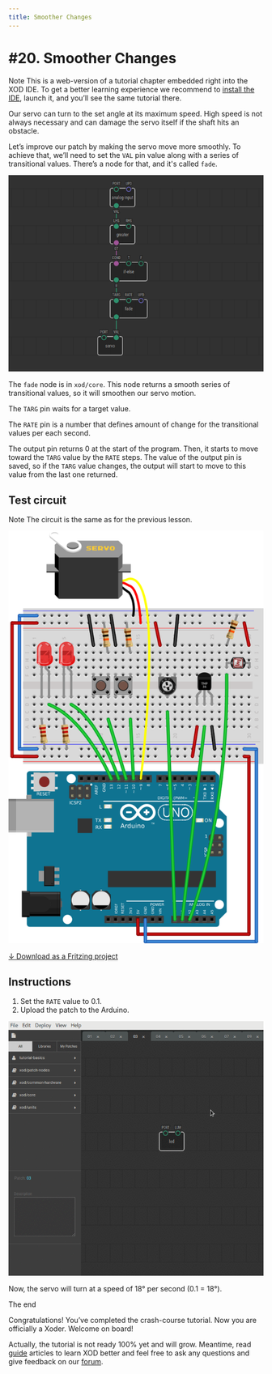 ```yaml
---
title: Smoother Changes
---
```


# #20. Smoother Changes

<div class="ui segment">
<span class="ui ribbon label">Note</span>
This is a web-version of a tutorial chapter embedded right into the XOD IDE.
To get a better learning experience we recommend to
<a href="../install/">install the IDE</a>, launch it, and you’ll see the
same tutorial there.
</div>

Our servo can turn to the set angle at its maximum speed. High speed is not
always necessary and can damage the servo itself if the shaft hits an obstacle.

Let’s improve our patch by making the servo move more smoothly. To achieve
that, we’ll need to set the `VAL` pin value along with a series of transitional
values. There’s a node for that, and it's called `fade`.

![Patch](./patch.png)

The `fade` node is in `xod/core`. This node returns a smooth series of
transitional values, so it will smoothen our servo motion.

The `TARG` pin waits for a target value.

The `RATE` pin is a number that defines amount of change for the transitional
values per each second.

The output pin returns 0 at the start of the program. Then, it starts to move
toward the `TARG` value by the `RATE` steps. The value of the output pin is
saved, so if the `TARG` value changes, the output will start to move to this
value from the last one returned.

## Test circuit

<div class="ui segment">
<span class="ui ribbon label">Note</span>
The circuit is the same as for the previous lesson.
</div>

![Circuit](./circuit.fz.png)

[↓ Download as a Fritzing project](./circuit.fzz)

## Instructions

1. Set the `RATE` value to 0.1.
2. Upload the patch to the Arduino.

![Screencast](./screencast.gif)

Now, the servo will turn at a speed of 18° per second (0.1 = 18°).

<div class="ui segment">
<span class="ui ribbon label">The end</span>
<p>
Congratulations! You’ve completed the crash-course tutorial. Now you are
officially a Xoder. Welcome on board!
</p>
<p>
Actually, the tutorial is not ready 100% yet and will grow.  Meantime, read <a
href="/docs/guide/">guide</a> articles to learn XOD better and feel free to ask
any questions and give feedback on our <a
href="https://forum.xod.io">forum</a>.
</p>
</div>
